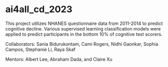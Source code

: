 # ai4all_cd_2023
This project utilizes NHANES questionnaire data from 2011-2014 to predict cognitive decline. Various supervised learning classification models were applied to predict participants in the bottom 10% of cognitive test scorers. 

Collaborators: Sania Bidurukontam, Cami Rogers, Nidhi Gaonkar, Sophia Campos, Stephanie Li, Raya Skaf


Mentors: Albert Lee, Abraham Dada, and Claire Xu
